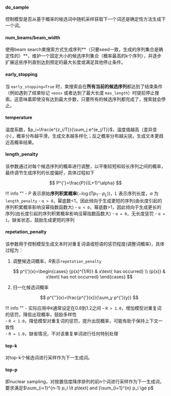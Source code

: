 #### do_sample
控制模型是否从基于概率的候选词中随机采样获取下一个词还是确定性方法生成下一个词。

#### num_beams/beam_width
使用beam search束搜索方式生成序列**（只要seed一致，生成的序列集合是确定性的）**，维护一个固定大小的候选序列集合（概率最高的k个序列），并逐步扩展这些序列直到达到预定的最大长度或满足其他停止条件。

#### early_stopping
当 `early_stopping=True` 时，束搜索会在**所有当前的候选序列**都达到了结束条件（例如遇到了结束标记 `<eos>` 或者达到了最大长度 `max_length`）时提前停止搜索。这意味着即使没有达到最大步数，只要所有的候选序列都完成了，搜索就会停止。

#### temperature
温度系数，$p_i=\frac{e^{z_i/T}}{\sum_j e^{e_j/T}}$，温度值越高（差异变小），概率分布越平滑，生成文本越多样化；反之概率分布越尖锐，生成文本更趋近高概率结果。

#### length_penalty
该参数通过对每个候选序列的概率进行调整，以平衡较短和较长序列之间的概率，最终调节生成序列的长度偏好，具体过程如下

$$
P^{'}=\frac{P}{(L+1)^\alpha}
$$

!!! info ""
    - $P$ 表示原始**序列积累概率**($-\log\big(\prod p_1\cdots p_{L}\big)$)，$L$ 表示序列长度，$\alpha$ 为`length_penalty`
    - `α > 0`，幂底数<1，因此倾向于生成更短的序列(由长度引起的序列积累概率影响没幂指数函数大)
    - `α < 0`，幂底数>1，因此倾向于生成更长的序列(由长度引起的序列积累概率影响没幂指数函数大)
    - `α = 0`，无长度惩罚
    - `α = 1`，缺省状态，鼓励生成更短的序列

#### repetation_penalty
该参数用于控制模型生成文本时对重复词语或短语的惩罚程度(调整词概率)，具体过程为：  

1. 调整候选词概率，$R$表示`repetation_penalty`  

    $$
    p^{'}(x)=\begin{cases}
        {p(x)^{1/R}} & x\text{ has occurred} \\
        {p(x)} & x\text{ has not occurred}
    \end{cases}
    $$

2. 归一化候选词概率  

    $$
    p^{''}(x)=\frac{p^{'}(x)}{\sum_y p^{'}(y)}
    $$

!!! info ""
    - 实际应用中`R`通常设定在0.8到1.2之间
    - `R > 1.0`，增加模型对重复词的惩罚，降低出现概率，鼓励多样性  
    - `R < 1.0`，降低模型对重复词的惩罚，提升出现概率，可能有助于保持上下文一致性  
    - `R = 1.0`，缺省情况，不对该重复单词进行任何特别处理

#### top-k
对top-k个候选词进行采样作为下一生成词。

#### top-p
即nuclear sampling，对按置信度降序排列的前n个词进行采样作为下一生成词，要求满足$\sum_{i=1}^{n-1} p_i \lt p\text{ and }\sum_{i=1}^{n} p_i \ge p$
